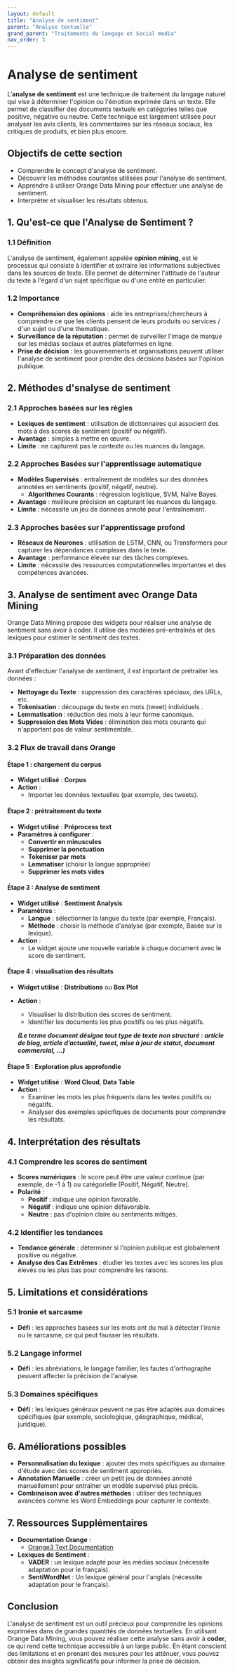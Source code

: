 ```yaml
---
layout: default
title: "Analyse de sentiment"
parent: "Analyse textuelle"
grand_parent: "Traitements du langage et Social media"
nav_order: 3
---
```


# Analyse de sentiment

L'**analyse de sentiment** est une technique de traitement du langage naturel qui vise à déterminer l'opinion ou l'émotion exprimée dans un texte. Elle permet de classifier des documents textuels en catégories telles que positive, négative ou neutre. Cette technique est largement utilisée pour analyser les avis clients, les commentaires sur les réseaux sociaux, les critiques de produits, et bien plus encore.

## Objectifs de cette section

- Comprendre le concept d'analyse de sentiment.
- Découvrir les méthodes courantes utilisées pour l'analyse de sentiment.
- Apprendre à utiliser Orange Data Mining pour effectuer une analyse de sentiment.
- Interpréter et visualiser les résultats obtenus.

## 1. Qu'est-ce que l'Analyse de Sentiment ?

### 1.1 Définition

L'analyse de sentiment, également appelée **opinion mining**, est le processus qui consiste à identifier et extraire les informations subjectives dans les sources de texte. Elle permet de déterminer l'attitude de l'auteur du texte à l'égard d'un sujet spécifique ou d'une entité en particulier.

### 1.2 Importance

- **Compréhension des opinions** : aide les entreprises/chercheurs à comprendre ce que les clients pensent de leurs produits ou services / d'un sujet ou d'une thematique.
- **Surveillance de la réputation** : permet de surveiller l'image de marque sur les médias sociaux et autres plateformes en ligne.
- **Prise de décision** : les gouvernements et organisations peuvent utiliser l'analyse de sentiment pour prendre des décisions basées sur l'opinion publique.

## 2. Méthodes d'snalyse de sentiment

### 2.1 Approches basées sur les règles

- **Lexiques de sentiment** : utilisation de dictionnaires qui associent des mots à des scores de sentiment (positif ou négatif).
- **Avantage** : simples à mettre en œuvre.
- **Limite** : ne capturent pas le contexte ou les nuances du langage.

### 2.2 Approches Basées sur l'apprentissage automatique

- **Modèles Supervisés** : entraînement de modèles sur des données annotées en sentiments (positif, négatif, neutre).
  - **Algorithmes Courants** : régression logistique, SVM, Naïve Bayes.
- **Avantage** : meilleure précision en capturant les nuances du langage.
- **Limite** : nécessite un jeu de données annoté pour l'entraînement.

### 2.3 Approches basées sur l'apprentissage profond

- **Réseaux de Neurones** : utilisation de LSTM, CNN, ou Transformers pour capturer les dépendances complexes dans le texte.
- **Avantage** : performance élevée sur des tâches complexes.
- **Limite** : nécessite des ressources computationnelles importantes et des compétences avancées.

## 3. Analyse de sentiment avec Orange Data Mining

Orange Data Mining propose des widgets pour réaliser une analyse de sentiment sans avoir à coder. Il utilise des modèles pré-entraînés et des lexiques pour estimer le sentiment des textes.

### 3.1 Préparation des données

Avant d'effectuer l'analyse de sentiment, il est important de prétraiter les données :

- **Nettoyage du Texte** : suppression des caractères spéciaux, des URLs, etc.
- **Tokenisation** : découpage du texte en mots (tweet) individuels .
- **Lemmatisation** : réduction des mots à leur forme canonique.
- **Suppression des Mots Vides** : élimination des mots courants qui n'apportent pas de valeur sentimentale.

### 3.2 Flux de travail dans Orange

#### Étape 1 : chargement du corpus

- **Widget utilisé** : **Corpus**
- **Action** :
  - Importer les données textuelles (par exemple, des tweets).

#### Étape 2 : prétraitement du texte

- **Widget utilisé** : **Préprocess text**
- **Paramètres à configurer** :
  - **Convertir en minuscules**
  - **Supprimer la ponctuation**
  - **Tokeniser par mots**
  - **Lemmatiser** (choisir la langue appropriée)
  - **Supprimer les mots vides**

#### Étape 3 : Analyse de sentiment

- **Widget utilisé** : **Sentiment Analysis**
- **Paramètres** :
  - **Langue** : sélectionner la langue du texte (par exemple, Français).
  - **Méthode** : choisir la méthode d'analyse (par exemple, Basée sur le lexique).
- **Action** :
  - Le widget ajoute une nouvelle variable à chaque document avec le score de sentiment.

#### Étape 4 : visualisation des résultats

- **Widget utilisé** : **Distributions** ou **Box Plot**
- **Action** :
  - Visualiser la distribution des scores de sentiment.
  - Identifier les documents les plus positifs ou les plus négatifs.

  ***(Le terme document désigne tout type de texte non structuré : article de blog, article d’actualité, tweet, mise à jour de statut, document commercial, …)***

#### Étape 5 : Exploration plus approfondie

- **Widget utilisé** : **Word Cloud**, **Data Table**
- **Action** :
  - Examiner les mots les plus fréquents dans les textes positifs ou négatifs.
  - Analyser des exemples spécifiques de documents pour comprendre les résultats.

## 4. Interprétation des résultats

### 4.1 Comprendre les scores de sentiment

- **Scores numériques** : le score peut être une valeur continue (par exemple, de -1 à 1) ou catégorielle (Positif, Négatif, Neutre).
- **Polarité** :
  - **Positif** : indique une opinion favorable.
  - **Négatif** : indique une opinion défavorable.
  - **Neutre** : pas d'opinion claire ou sentiments mitigés.

### 4.2 Identifier les tendances

- **Tendance générale** : déterminer si l'opinion publique est globalement positive ou négative.
- **Analyse des Cas Extrêmes** : étudier les textes avec les scores les plus élevés ou les plus bas pour comprendre les raisons.

## 5. Limitations et considérations

### 5.1 Ironie et sarcasme

- **Défi** : les approches basées sur les mots ont du mal à détecter l'ironie ou le sarcasme, ce qui peut fausser les résultats.

### 5.2 Langage informel

- **Défi** : les abréviations, le langage familier, les fautes d'orthographe peuvent affecter la précision de l'analyse.

### 5.3 Domaines spécifiques

- **Défi** : les lexiques généraux peuvent ne pas être adaptés aux domaines spécifiques (par exemple, sociologique, géographique, médical, juridique).

## 6. Améliorations possibles

- **Personnalisation du lexique** : ajouter des mots spécifiques au domaine d'étude avec des scores de sentiment appropriés.
- **Annotation Manuelle** : créer un petit jeu de données annoté manuellement pour entraîner un modèle supervisé plus précis.
- **Combinaison avec d'autres méthodes** : utiliser des techniques avancées comme les Word Embeddings pour capturer le contexte.

## 7. Ressources Supplémentaires

- **Documentation Orange** :
  - [Orange3 Text Documentation](https://orange.biolab.si/widget-catalog/text-mining/)
- **Lexiques de Sentiment** :
  - **VADER** : un lexique adapté pour les médias sociaux (nécessite adaptation pour le français).
  - **SentiWordNet** : Un lexique général pour l'anglais (nécessite adaptation pour le français).

## Conclusion

L'analyse de sentiment est un outil précieux pour comprendre les opinions exprimées dans de grandes quantités de données textuelles. En utilisant Orange Data Mining, vous pouvez réaliser cette analyse sans avoir à **coder**, ce qui rend cette technique accessible à un large public. En étant conscient des limitations et en prenant des mesures pour les atténuer, vous pouvez obtenir des insights significatifs pour informer la prise de décision.
